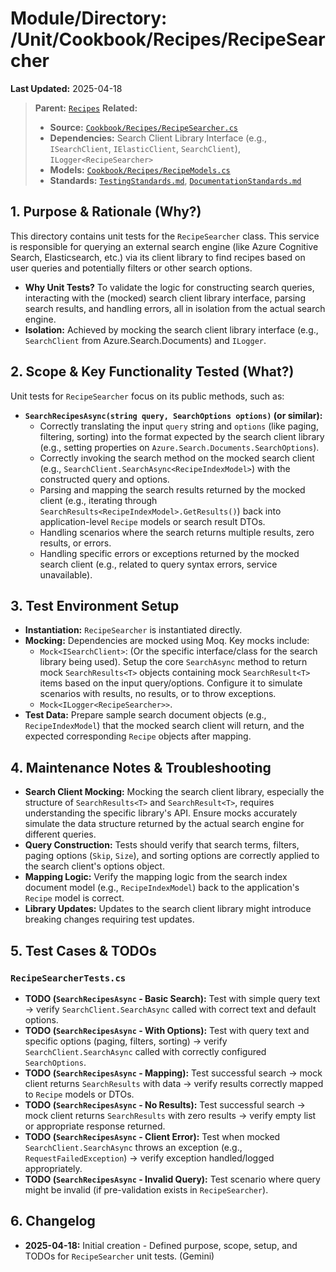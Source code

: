 # Module/Directory: /Unit/Cookbook/Recipes/RecipeSearcher

**Last Updated:** 2025-04-18

> **Parent:** [`Recipes`](../README.md)
> **Related:**
> * **Source:** [`Cookbook/Recipes/RecipeSearcher.cs`](../../../../../api-server/Cookbook/Recipes/RecipeSearcher.cs)
> * **Dependencies:** Search Client Library Interface (e.g., `ISearchClient`, `IElasticClient`, `SearchClient`), `ILogger<RecipeSearcher>`
> * **Models:** [`Cookbook/Recipes/RecipeModels.cs`](../../../../../api-server/Cookbook/Recipes/RecipeModels.cs)
> * **Standards:** [`TestingStandards.md`](../../../../../Zarichney.Standards/Standards/TestingStandards.md), [`DocumentationStandards.md`](../../../../../Zarichney.Standards/Development/DocumentationStandards.md)

## 1. Purpose & Rationale (Why?)

This directory contains unit tests for the `RecipeSearcher` class. This service is responsible for querying an external search engine (like Azure Cognitive Search, Elasticsearch, etc.) via its client library to find recipes based on user queries and potentially filters or other search options.

* **Why Unit Tests?** To validate the logic for constructing search queries, interacting with the (mocked) search client library interface, parsing search results, and handling errors, all in isolation from the actual search engine.
* **Isolation:** Achieved by mocking the search client library interface (e.g., `SearchClient` from Azure.Search.Documents) and `ILogger`.

## 2. Scope & Key Functionality Tested (What?)

Unit tests for `RecipeSearcher` focus on its public methods, such as:

* **`SearchRecipesAsync(string query, SearchOptions options)` (or similar):**
    * Correctly translating the input `query` string and `options` (like paging, filtering, sorting) into the format expected by the search client library (e.g., setting properties on `Azure.Search.Documents.SearchOptions`).
    * Correctly invoking the search method on the mocked search client (e.g., `SearchClient.SearchAsync<RecipeIndexModel>`) with the constructed query and options.
    * Parsing and mapping the search results returned by the mocked client (e.g., iterating through `SearchResults<RecipeIndexModel>.GetResults()`) back into application-level `Recipe` models or search result DTOs.
    * Handling scenarios where the search returns multiple results, zero results, or errors.
    * Handling specific errors or exceptions returned by the mocked search client (e.g., related to query syntax errors, service unavailable).

## 3. Test Environment Setup

* **Instantiation:** `RecipeSearcher` is instantiated directly.
* **Mocking:** Dependencies are mocked using Moq. Key mocks include:
    * `Mock<ISearchClient>`: (Or the specific interface/class for the search library being used). Setup the core `SearchAsync` method to return mock `SearchResults<T>` objects containing mock `SearchResult<T>` items based on the input query/options. Configure it to simulate scenarios with results, no results, or to throw exceptions.
    * `Mock<ILogger<RecipeSearcher>>`.
* **Test Data:** Prepare sample search document objects (e.g., `RecipeIndexModel`) that the mocked search client will return, and the expected corresponding `Recipe` objects after mapping.

## 4. Maintenance Notes & Troubleshooting

* **Search Client Mocking:** Mocking the search client library, especially the structure of `SearchResults<T>` and `SearchResult<T>`, requires understanding the specific library's API. Ensure mocks accurately simulate the data structure returned by the actual search engine for different queries.
* **Query Construction:** Tests should verify that search terms, filters, paging options (`Skip`, `Size`), and sorting options are correctly applied to the search client's options object.
* **Mapping Logic:** Verify the mapping logic from the search index document model (e.g., `RecipeIndexModel`) back to the application's `Recipe` model is correct.
* **Library Updates:** Updates to the search client library might introduce breaking changes requiring test updates.

## 5. Test Cases & TODOs

### `RecipeSearcherTests.cs`
* **TODO (`SearchRecipesAsync` - Basic Search):** Test with simple query text -> verify `SearchClient.SearchAsync` called with correct text and default options.
* **TODO (`SearchRecipesAsync` - With Options):** Test with query text and specific options (paging, filters, sorting) -> verify `SearchClient.SearchAsync` called with correctly configured `SearchOptions`.
* **TODO (`SearchRecipesAsync` - Mapping):** Test successful search -> mock client returns `SearchResults` with data -> verify results correctly mapped to `Recipe` models or DTOs.
* **TODO (`SearchRecipesAsync` - No Results):** Test successful search -> mock client returns `SearchResults` with zero results -> verify empty list or appropriate response returned.
* **TODO (`SearchRecipesAsync` - Client Error):** Test when mocked `SearchClient.SearchAsync` throws an exception (e.g., `RequestFailedException`) -> verify exception handled/logged appropriately.
* **TODO (`SearchRecipesAsync` - Invalid Query):** Test scenario where query might be invalid (if pre-validation exists in `RecipeSearcher`).

## 6. Changelog

* **2025-04-18:** Initial creation - Defined purpose, scope, setup, and TODOs for `RecipeSearcher` unit tests. (Gemini)

